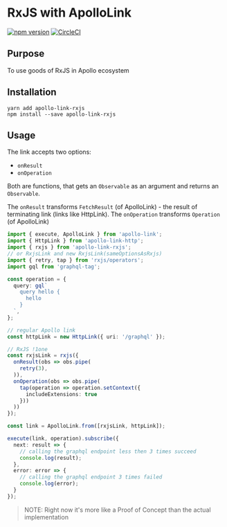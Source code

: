 # RxJS with ApolloLink

[![npm version](https://badge.fury.io/js/apollo-link-rxjs.svg)](https://badge.fury.io/js/apollo-link-rxjs)
[![CircleCI](https://circleci.com/gh/kamilkisiela/apollo-link-rxjs.svg?style=svg)](https://circleci.com/gh/kamilkisiela/apollo-link-rxjs)

## Purpose

To use goods of RxJS in Apollo ecosystem

## Installation

```
yarn add apollo-link-rxjs
npm install --save apollo-link-rxjs
```

## Usage

The link accepts two options:

* `onResult`
* `onOperation`

Both are functions, that gets an `Observable` as an argument and returns an `Observable`.

The `onResult` transforms `FetchResult` (of ApolloLink) - the result of terminating link (links like HttpLink).
The `onOperation` transforms `Operation` (of ApolloLink)

```ts
import { execute, ApolloLink } from 'apollo-link';
import { HttpLink } from 'apollo-link-http';
import { rxjs } from 'apollo-link-rxjs';
// or RxjsLink and new RxjsLink(sameOptionsAsRxjs)
import { retry, tap } from 'rxjs/operators';
import gql from 'graphql-tag';

const operation = {
  query: gql`
    query hello {
      hello
    }
  `,
};

// regular Apollo link
const httpLink = new HttpLink({ uri: '/graphql' });

// RxJS !1one
const rxjsLink = rxjs({
  onResult(obs => obs.pipe(
    retry(3),
  )),
  onOperation(obs => obs.pipe(
    tap(operation => operation.setContext({
      includeExtensions: true
    }))
  ))
});

const link = ApolloLink.from([rxjsLink, httpLink]);

execute(link, operation).subscribe({
  next: result => {
    // calling the graphql endpoint less then 3 times succeed
    console.log(result);
  },
  error: error => {
    // calling the graphql endpoint 3 times failed
    console.log(error);
  }
});
```

> NOTE: Right now it's more like a Proof of Concept than the actual implementation
